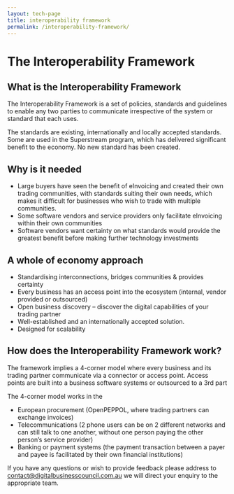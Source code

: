 ```yaml
---
layout: tech-page
title: interoperability framework
permalink: /interoperability-framework/
---
```


# The Interoperability Framework

## What is the Interoperability Framework

The Interoperability Framework is a set of policies, standards and guidelines to enable any two parties to communicate irrespective of the system or standard that each uses.

The standards are existing, internationally and locally accepted standards. Some are used in the Superstream program, which has delivered significant benefit to the economy. No new standard has been created.


## Why is it needed

+ Large buyers have seen the benefit of eInvoicing and created their own trading communities, with standards suiting their own needs, which makes it difficult for businesses who wish to trade with multiple communities.
+ Some software vendors and service providers only facilitate eInvoicing within their own communities 
+ Software vendors want certainty on what standards would provide the greatest benefit before making further technology investments

## A whole of economy approach

+ Standardising interconnections, bridges communities & provides certainty 
+ Every business has an access point into the ecosystem (internal, vendor provided or outsourced) 
+ Open business discovery – discover the digital capabilities of your trading partner 
+ Well-established and an internationally accepted solution. 
+ Designed for scalability

## How does the Interoperability Framework work?

The framework implies a 4-corner model where every business and its trading partner communicate via a connector or access point. Access points are built into a business software systems or outsourced to a 3rd part

The 4-corner model works in the 
+ European procurement (OpenPEPPOL, where trading partners can exchange invoices) 
+ Telecommunications (2 phone users can be on 2 different networks and can still talk to one another, without one person paying the other person’s service provider) 
+ Banking or payment systems (the payment transaction between a payer and payee is facilitated by their own financial institutions)

If you have any questions or wish to provide feedback please address to [contact@digitalbusinesscouncil.com.au](mailto:contact@digitalbusinesscouncil.com.au) we will direct your enquiry to the appropriate team. 
